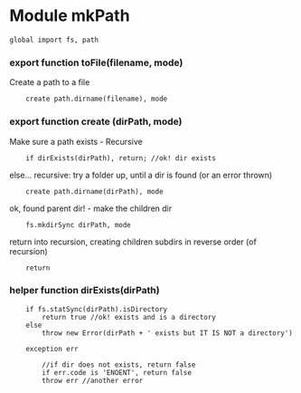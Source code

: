Module mkPath
=============

    global import fs, path


### export function toFile(filename, mode)
Create a path to a file

        create path.dirname(filename), mode


### export function create (dirPath, mode)
Make sure a path exists - Recursive
        
        if dirExists(dirPath), return; //ok! dir exists

else... recursive:
try a folder up, until a dir is found (or an error thrown)

        create path.dirname(dirPath), mode

ok, found parent dir! - make the children dir

        fs.mkdirSync dirPath, mode

return into recursion, creating children subdirs in reverse order (of recursion)

        return


### helper function dirExists(dirPath)
    
        if fs.statSync(dirPath).isDirectory
            return true //ok! exists and is a directory
        else 
            throw new Error(dirPath + ' exists but IT IS NOT a directory')
    
        exception err

            //if dir does not exists, return false
            if err.code is 'ENOENT', return false
            throw err //another error

